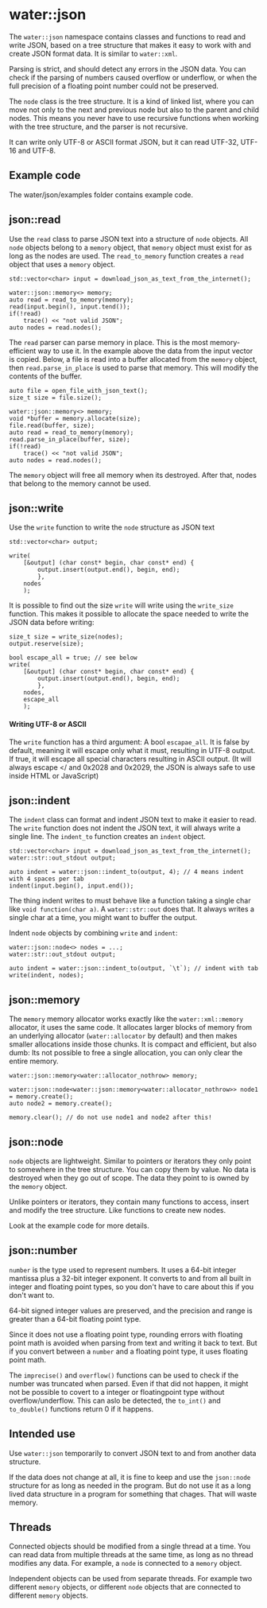 # water::json

The `water::json` namespace contains classes and functions to read and write JSON, based on a tree structure that makes it easy to work with and create JSON format data. It is similar to `water::xml`.

Parsing is strict, and should detect any errors in the JSON data. You can check if the parsing of numbers caused overflow or underflow, or when the full precision of a floating point number could not be preserved.

The `node` class is the tree structure. It is a kind of linked list, where you can move not only to the next and previous node but also to the parent and child nodes. This means you never have to use recursive functions when working with the tree structure, and the parser is not recursive.

It can write only UTF-8 or ASCII format JSON, but it can read UTF-32, UTF-16 and UTF-8.


## Example code

The water/json/examples folder contains example code.


## json::read

Use the `read` class to parse JSON text into a structure of `node` objects. All `node` objects belong to a `memory` object, that `memory` object must exist for as long as the nodes are used. The `read_to_memory` function creates a `read` object that uses a `memory` object.

	std::vector<char> input = download_json_as_text_from_the_internet();
	
	water::json::memory<> memory;
	auto read = read_to_memory(memory);
	read(input.begin(), input.tend());
	if(!read)
		trace() << "not valid JSON";
	auto nodes = read.nodes();

The `read` parser can parse memory in place. This is the most memory-efficient way to use it. In the example above the data from the input vector is copied. Below, a file is read into a buffer allocated from the `memory` object, then `read.parse_in_place` is used to parse that memory. This will modify the contents of the buffer.

	auto file = open_file_with_json_text();
	size_t size = file.size();
	
	water::json::memory<> memory;
	void *buffer = memory.allocate(size);
	file.read(buffer, size);
	auto read = read_to_memory(memory);
	read.parse_in_place(buffer, size);
	if(!read)
		trace() << "not valid JSON";
	auto nodes = read.nodes();

The `memory` object will free all memory when its destroyed. After that, nodes that belong to the memory cannot be used.

	
## json::write

Use the `write` function to write the `node` structure as JSON text

	std::vector<char> output;
	
	write(
		[&output] (char const* begin, char const* end) {
			output.insert(output.end(), begin, end);
			},
		nodes
		);

It is possible to find out the size `write` will write using the `write_size` function. This makes it possible to allocate the space needed to write the JSON data before writing:

	size_t size = write_size(nodes);
	output.reserve(size);
	
	bool escape_all = true; // see below
	write(
		[&output] (char const* begin, char const* end) {
			output.insert(output.end(), begin, end);
			},
		nodes,
		escape_all
		);


#### Writing UTF-8 or ASCII

The `write` function has a third argument: A bool `escapae_all`. It is false by default, meaning it will escape only what it must, resulting in UTF-8 output. If true, it will escape all special characters resulting in ASCII output. (It will always escape </ and 0x2028 and 0x2029, the JSON is always safe to use inside HTML or JavaScript)


## json::indent

The `indent` class can format and indent JSON text to make it easier to read. The `write` function does not indent the JSON text, it will always write a single line. The `indent_to` function creates an `indent` object.

	std::vector<char> input = download_json_as_text_from_the_internet();
	water::str::out_stdout output;
	
	auto indent = water::json::indent_to(output, 4); // 4 means indent with 4 spaces per tab
	indent(input.begin(), input.end());

The thing indent writes to must behave like a function taking a single char like `void function(char a)`. A `water::str::out` does that. It always writes a single char at a time, you might want to buffer the output.

Indent `node` objects by combining `write` and `indent`:

	water::json::node<> nodes = ...;
	water::str::out_stdout output;
	
	auto indent = water::json::indent_to(output, `\t`); // indent with tab
	write(indent, nodes);
	

## json::memory

The `memory` memory allocator works exactly like the `water::xml::memory` allocator, it uses the same code. It allocates larger blocks of memory from an underlying allocator (`water::allocator` by default) and then makes smaller allocations inside those chunks. It is compact and efficient, but also dumb: Its not possible to free a single allocation, you can only clear the entire memory.

	water::json::memory<water::allocator_nothrow> memory;
	
	water::json::node<water::json::memory<water::allocator_nothrow>> node1 = memory.create();
	auto node2 = memory.create();

	memory.clear(); // do not use node1 and node2 after this!


## json::node

`node` objects are lightweight. Similar to pointers or iterators they only point to somewhere in the tree structure. You can copy them by value. No data is destroyed when they go out of scope. The data they point to is owned by the `memory` object.

Unlike pointers or iterators, they contain many functions to access, insert and modify the tree structure. Like functions to create new nodes.

Look at the example code for more details.

## json::number

`number` is the type used to represent numbers. It uses a 64-bit integer mantissa plus a 32-bit integer exponent. It converts to and from all built in integer and floating point types, so you don't have to care about this if you don't want to.

64-bit signed integer values are preserved, and the precision and range is greater than a 64-bit floating point type.

Since it does not use a floating point type, rounding errors with floating point math is avoided when parsing from text and writing it back to text. But if you convert between a `number` and a floating point type, it uses floating point math.

The `imprecise()` and `overflow()` functions can be used to check if the number was truncated when parsed. Even if that did not happen, it might not be possible to covert to a integer or floatingpoint type without overflow/underflow. This can aslo be detected, the `to_int()` and `to_double()` functions return 0 if it happens.

## Intended use

Use `water::json` temporarily to convert JSON text to and from another data structure.

If the data does not change at all, it is fine to keep and use the `json::node` structure for as long as needed in the program. But do not use it as a long lived data structure in a program for something that chages. That will waste memory.

## Threads

Connected objects should be modified from a single thread at a time. You can read data from multiple threads at the same time, as long as no thread modifies any data. For example, a `node` is connected to a `memory` object.

Independent objects can be used from separate threads. For example two different `memory` objects, or different `node` objects that are connected to different `memory` objects.